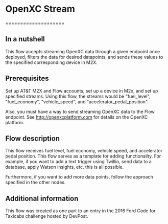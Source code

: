 # OpenXC Stream
====================

In a nutshell
-----------------
This flow accepts streaming OpenXC data through a given endpoint once deployed,
filters the data for desired datapoints, and sends these values to the 
specified corresponding device in M2X. 

Prerequisites
-------------
Set up AT&T M2X and Flow accounts, set up a device in M2x, and
set up specified streams. Using this flow, the streams would be 
"fuel_level", "fuel_economy", "vehicle_speed", and "accelerator_pedal_position". 

Also, you must have a way to send streaming OpenXC data to the Flow endpoint. 
See http://openxcplatform.com for details on the OpenXC platform. 

Flow description
-----------------
This flow receives fuel level, fuel economy, vehicle speed, and 
accelerator pedal position. This flow serves as a template for adding 
functionality. For example, if you want to add a text trigger using Twillio, 
send data to a database, apply Watson insights, etc. this is all possible.

Furthermore, if you want to add more data points, follow the approach specified
in the other nodes. 

Additional information
----------------------
This flow was created as one part to an entry in the 2016 Ford Code for 
Taxicabs challenge hosted by DevPost. 




